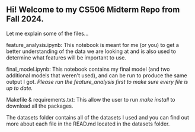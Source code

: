 ## Hi! Welcome to my CS506 Midterm Repo from Fall 2024. 

Let me explain some of the files...

feature_analysis.ipynb: This notebook is meant for me (or you) to get a better understanding of the data we are looking at 
and is also used to determine what features will be important to use.

final_model.ipynb: This notebook contains my final model (and two additional models that weren't used), 
and can be run to produce the same output I got. *Please run the feature_analysis first to make sure
every file is up to date.*

Makefile & requirements.txt: This allow the user to run *make install* to download all the packages.

The datasets folder contains all of the datasets I used and you can find out more about each file
in the READ.md located in the datasets folder.

